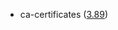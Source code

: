 - ca-certificates ([3.89](https://firefox-source-docs.mozilla.org/security/nss/releases/nss_3_89.html))
